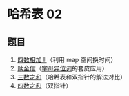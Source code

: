 # 哈希表 02

## 题目

1. [四数相加 II](./四数相加II/)（利用 map 空间换时间）
2. [赎金信](./赎金信/)（[字母异位词](../Day05/有效的字母异位词/)的套皮应用）
3. [三数之和](./三数之和/)（哈希表和双指针的解法对比）
4. [四数之和](./四数之和/)（双指针）
